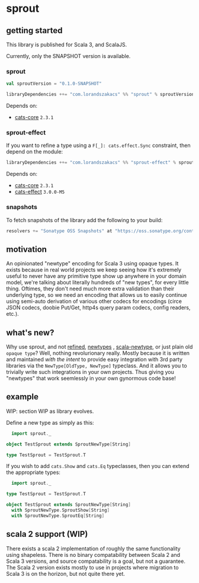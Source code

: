 # sprout

## getting started

This library is published for Scala 3, and ScalaJS.

Currently, only the SNAPSHOT version is available.

### sprout

```scala
val sproutVersion = "0.1.0-SNAPSHOT"

libraryDependencies ++= "com.lorandszakacs" %% "sprout" % sproutVersion
```

Depends on:

* [cats-core](https://github.com/typelevel/cats) `2.3.1`

### sprout-effect

If you want to refine a type using a `F[_]: cats.effect.Sync` constraint, then depend on the module:

```scala
libraryDependencies ++= "com.lorandszakacs" %% "sprout-effect" % sproutVersion
```

Depends on:

* [cats-core](https://github.com/typelevel/cats) `2.3.1`
* [cats-effect](https://github.com/typelevel/cats-effect) `3.0.0-M5`

### snapshots

To fetch snapshots of the library add the following to your build:

```scala
resolvers += "Sonatype OSS Snapshots" at "https://oss.sonatype.org/content/repositories/snapshots"
```

## motivation

An opinionated "newtype" encoding for Scala 3 using opaque types. It exists because in real world projects we keep
seeing how it's extremely useful to never have any primitive type show up anywhere in your domain model, we're talking
about literally hundreds of "new types", for every little thing. Oftimes, they don't need much more extra validation
than their underlying type, so we need an encoding that allows us to easily continue using semi-auto derivation of
various other codecs for encodings (circe JSON codecs, doobie Put/Get, http4s query param codecs, config readers, etc.).

## what's new?

Why use sprout, and not [refined](https://github.com/fthomas/refined), [newtypes](https://github.com/gvolpe/newtypes)
, [scala-newtype](https://github.com/estatico/scala-newtype), or just plain old `opaque type`? Well, nothing
revolurionary really. Mostly because it is written and maintained _with the intent_ to provide easy integration with 3rd
party libraries via the `NewType[OldType, NewType]` typeclass. And it allows you to trivially write such integrations in
your own projects. Thus giving you "newtypes" that work seemlessly in your own gynormous code base!

## example

WIP: section WIP as library evolves.

Define a new type as simply as this:

```scala
  import sprout._

object TestSprout extends SproutNewType[String]

type TestSprout = TestSprout.T
```

If you wish to add `cats.Show` and `cats.Eq` typeclasses, then you can extend the appropriate types:

```scala
  import sprout._

type TestSprout = TestSprout.T

object TestSprout extends SproutNewType[String]
  with SproutNewType.SproutShow[String]
  with SproutNewType.SproutEq[String]
```

## scala 2 support (WIP)

There exists a scala 2 implementation of roughly the same functionality using shapeless. There is no binary
compatability between Scala 2 and Scala 3 versions, and source compatability is a goal, but not a guarantee. The Scala 2
version exists mostly to use in projects where migration to Scala 3 is on the horizon, but not quite there yet.